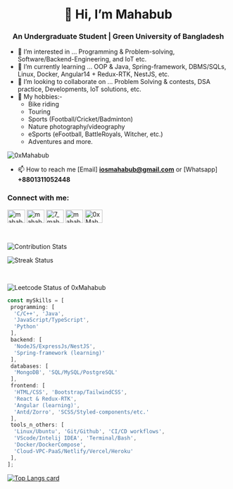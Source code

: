 
<h1 align="center">👋 Hi, I’m Mahabub</h1>
<h3 align="center">An Undergraduate Student | Green University of Bangladesh</h3>

- 👀 I’m interested in ... Programming & Problem-solving, Software/Backend-Engineering, and IoT etc.
- 🌱 I’m currently learning ... OOP & Java, Spring-framework, DBMS/SQLs, Linux, Docker, Angular14 + Redux-RTK, NestJS, etc.
- 💞️ I’m looking to collaborate on ... Problem Solving & contests, DSA practice, Developments, IoT solutions, etc.
- 🔆 My hobbies:- 
  - Bike riding
  - Touring
  - Sports (Football/Cricket/Badminton)
  - Nature photography/videography
  - eSports (eFootball, BattleRoyals, Witcher, etc.)
  - Adventures and more.


<p align="left"> <img src="https://komarev.com/ghpvc/?username=0xMahabub&label=Profile%20views&color=0e75b6&style=flat" alt="0xMahabub" /> </p>

- 📫 How to reach me [Email] **iosmahabub@gmail.com** or [Whatsapp] **+8801311052448**

<h3 align="left">Connect with me:</h3>
<p align="left">
<a href="https://linkedin.com/in/0xmahabub/" target="blank"><img align="center" src="https://raw.githubusercontent.com/rahuldkjain/github-profile-readme-generator/master/src/images/icons/Social/linked-in-alt.svg" alt="mahabub2000/" height="30" width="40" /></a>
<!-- <a href="https://kaggle.com/username" target="blank"><img align="center" src="https://raw.githubusercontent.com/rahuldkjain/github-profile-readme-generator/master/src/images/icons/Social/kaggle.svg" alt="name" height="30" width="40" /></a> -->
<a href="https://fb.com/mahabub6333/" target="blank"><img align="center" src="https://raw.githubusercontent.com/rahuldkjain/github-profile-readme-generator/master/src/images/icons/Social/facebook.svg" alt="mahabub/" height="30" width="40" /></a>
<a href="https://instagram.com/7_mahabub/" target="blank"><img align="center" src="https://raw.githubusercontent.com/rahuldkjain/github-profile-readme-generator/master/src/images/icons/Social/instagram.svg" alt="7_mahabub/" height="30" width="40" /></a>
<!--<a href="https://www.codechef.com/users/username" target="blank"><img align="center" src="https://cdn.jsdelivr.net/npm/simple-icons@3.1.0/icons/codechef.svg" alt="name" height="30" width="40" /></a>-->
<a href="https://www.hackerrank.com/mahabub072" target="blank"><img align="center" src="https://raw.githubusercontent.com/rahuldkjain/github-profile-readme-generator/master/src/images/icons/Social/hackerrank.svg" alt="mahabub072" height="30" width="40" /></a>
<!--<a href="https://codeforces.com/profile/mahabub72" target="blank"><img align="center" src="https://raw.githubusercontent.com/rahuldkjain/github-profile-readme-generator/master/src/images/icons/Social/codeforces.svg" alt="mahabub72" height="30" width="40" /></a>-->
<a href="https://www.leetcode.com/0xMahabub/" target="blank"><img align="center" src="https://raw.githubusercontent.com/rahuldkjain/github-profile-readme-generator/master/src/images/icons/Social/leet-code.svg" alt="0xMahabub/" height="30" width="40" /></a>
<!--<a href="https://auth.geeksforgeeks.org/user/username" target="blank"><img align="center" src="https://raw.githubusercontent.com/rahuldkjain/github-profile-readme-generator/master/src/images/icons/Social/geeks-for-geeks.svg" alt="username" height="30" width="40" /></a>
</p> -->
</p>


<br />



![Contribution Stats](https://github-contribution-stats.vercel.app/api/?username=0xMahabub)

![Streak Status](https://github-readme-streak-stats.herokuapp.com/?user=0xMahabub)

<br />

![Leetcode Status of 0xMahabub](https://leetcard.jacoblin.cool/0xMahabub?ext=activity)

```js
const mySkills = [
 programming: [
  'C/C++', 'Java', 
  'JavaScript/TypeScript', 
  'Python'
 ],
 backend: [
  'NodeJS/ExpressJs/NestJS', 
  'Spring-framework (learning)'
 ],
 databases: [
  'MongoDB', 'SQL/MySQL/PostgreSQL'
 ],
 frontend: [
  'HTML/CSS', 'Bootstrap/TailwindCSS', 
  'React & Redux-RTK', 
  'Angular (learning)', 
  'Antd/Zorro', 'SCSS/Styled-components/etc.'
 ],
 tools_n_others: [
  'Linux/Ubuntu', 'Git/Github', 'CI/CD workflows', 
  'VScode/Intelij IDEA', 'Terminal/Bash', 
  'Docker/DockerCompose', 
  'Cloud-VPC-PaaS/Netlify/Vercel/Heroku'
 ],
];
```



[![Top Langs card](https://github-readme-stats.vercel.app/api/top-langs/?username=0xMahabub&card_width=500)](https://github.com/0xMahabub/)
<!---
0xMahabub/0xMahabub is a ✨ special ✨ repository because its `README.md` (this file) appears on your GitHub profile.
You can click the Preview link to take a look at your changes.

[![LinkedIn Connect](https://img.shields.io/badge/%20-Connect-black?color=14171A&labelColor=212121&logo=linkedin&logoColor=ffffff)](https://www.linkedin.com/in/mahabub2000/) 
[![Facebook Follow](https://img.shields.io/badge/%20-Follow-black?color=14171A&labelColor=1976d2&logo=facebook&logoColor=ffffff)](https://web.facebook.com/mahabub6333) 
-->

